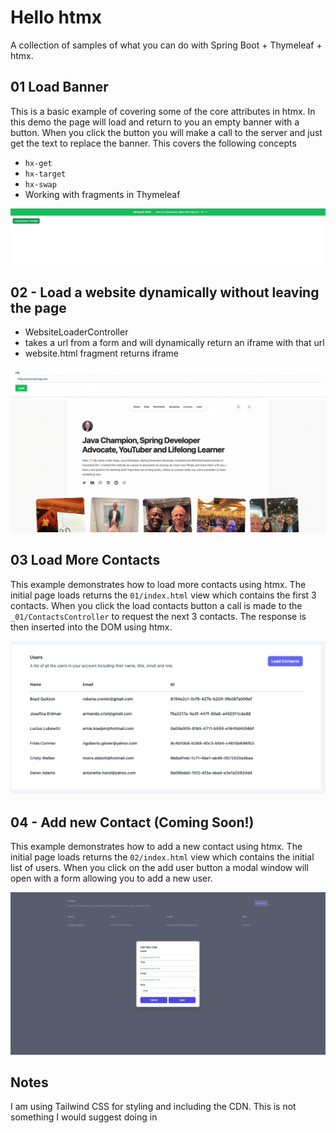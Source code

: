 # Hello htmx

A collection of samples of what you can do with Spring Boot + Thymeleaf + htmx.

## 01 Load Banner

This is a basic example of covering some of the core attributes in htmx. In this demo the page will load and return to
you an empty banner with a button. When you click the button you will make a call to the server and just get the text
to replace the banner. This covers the following concepts

- `hx-get`
- `hx-target`
- `hx-swap`
- Working with fragments in Thymeleaf

![Load Banner](./images/load_banner.png)

## 02 - Load a website dynamically without leaving the page

- WebsiteLoaderController
- takes a url from a form and will dynamically return an iframe with that url
- website.html fragment returns iframe

![Dynamically Load URL](./images/dynamic_url.png)

## 03 Load More Contacts

This example demonstrates how to load more contacts using htmx. The initial page loads returns the `01/index.html`
 view which contains the first 3 contacts. When you click the load contacts button a call is made to the `_01/ContactsController` 
to request the next 3 contacts. The response is then inserted into the DOM using htmx.

![Load More Contacts](./images/load-more-contacts.png)

## 04 - Add new Contact (Coming Soon!)

This example demonstrates how to add a new contact using htmx. The initial page loads returns the `02/index.html`
 view which contains the initial list of users. When you click on the add user button a modal window will open with a form
allowing you to add a new user.

![Add New User](./images/add-new-user.png)


## Notes

I am using Tailwind CSS for styling and including the CDN. This is not something I would suggest doing in 